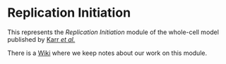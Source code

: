 # Replication Initiation

This represents the *Replication Initiation* module of the whole-cell model published by [Karr *et al.*](http://www.ncbi.nlm.nih.gov/pubmed/22817898)

There is a [Wiki](https://github.com/dagwa/wholecell-replication-initiation/wiki) where we keep notes about our work on this module.
